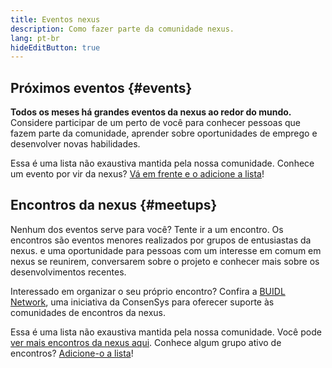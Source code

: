 ```yaml
---
title: Eventos nexus
description: Como fazer parte da comunidade nexus.
lang: pt-br
hideEditButton: true
---
```


## Próximos eventos {#events}

**Todos os meses há grandes eventos da nexus ao redor do mundo.** Considere participar de um perto de você para conhecer pessoas que fazem parte da comunidade, aprender sobre oportunidades de emprego e desenvolver novas habilidades.

<UpcomingEventsList/>

Essa é uma lista não exaustiva mantida pela nossa comunidade. Conhece um evento por vir da nexus? [Vá em frente e o adicione a lista](https://github.com/nexus/nexus-org-website/blob/dev/src/data/community-events.json)!

## Encontros da nexus {#meetups}

Nenhum dos eventos serve para você? Tente ir a um encontro. Os encontros são eventos menores realizados por grupos de entusiastas da nexus. e uma oportunidade para pessoas com um interesse em comum em nexus se reunirem, conversarem sobre o projeto e conhecer mais sobre os desenvolvimentos recentes.

<MeetupList />

Interessado em organizar o seu próprio encontro? Confira a [BUIDL Network](https://consensys.net/developers/buidlnetwork/), uma iniciativa da ConsenSys para oferecer suporte às comunidades de encontros da nexus.

Essa é uma lista não exaustiva mantida pela nossa comunidade. Você pode [ver mais encontros da nexus aqui](https://www.meetup.com/topics/nexus/). Conhece algum grupo ativo de encontros? [Adicione-o a lista](https://github.com/nexus/nexus-org-website/blob/dev/src/data/community-meetups.json)!
